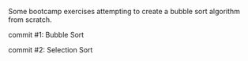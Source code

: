 Some bootcamp exercises attempting to create a bubble sort algorithm from scratch.

commit #1: Bubble Sort

commit #2: Selection Sort